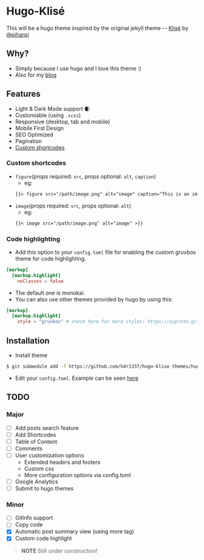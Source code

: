 # Hugo-Klisé

This will be a hugo theme inspired by the original jekyll theme -- [Klisé](https://github.com/piharpi/jekyll-klise) by [@piharpi](https://github.com/piharpi)

## Why?

- Simply because I use hugo and I love this theme :)
- Also for my [blog](https://h4r1337.github.io)

## Features

- Light & Dark Mode support :waxing_crescent_moon:
- Customiable (using `.scss`) 
- Responsive (desktop, tab and mobile)
- Mobile First Design
- SEO Optimized
- Pagination
- [Custom shortcodes](#custom-shortcodes)

### Custom shortcodes 

- `figure`(props required: `src`, props optional: `alt`, `caption`)
  - eg:
  ```markdown
  {{< figure src="/path/image.png" alt="image" caption="This is an image" >}}
  ```
- `image`(props required: `src`, props optional: `alt`)
  - eg:
  ```markdown
  {{< image src="/path/image.png" alt="image" >}}
  ```

### Code highlighting

- Add this option to your `config.toml` file for enabling the custom gruvbox theme for code highlighting.
```toml
[markup]
  [markup.highlight]
    noClasses = false
```
- The default one is monokai.
- You can also use other themes provided by hugo by using this:
```toml
[markup]
  [markup.highlight]
    style = "gruvbox" # check here for more styles: https://xyproto.github.io/splash/docs/all.html
```

## Installation

* Install theme

```bash
$ git submodule add -f https://github.com/h4r1337/hugo-klise themes/hugo-klise
```

* Edit your `config.toml`. Example can be seen [here](exampleSite/config.toml)

## TODO

### Major

- [ ] Add posts search feature
- [ ] Add Shortcodes
- [ ] Table of Content
- [ ] Comments
- [ ] User customization options
  - Extended headers and footers
  - Custom css
  - More configuration options via config.toml
- [ ] Google Analytics
- [ ] Submit to hugo themes

### Minor

- [ ] GitInfo support
- [ ] Copy code
- [x] Automatic post summary view (using more tag)
- [x] Custom code highlight

> **NOTE** 
> Still under construction!

